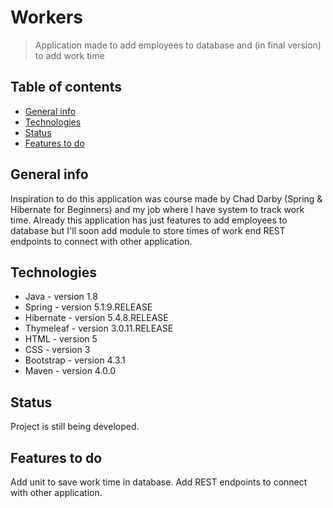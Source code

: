 # Workers
>Application made to add employees to database and (in final version) to add work time

## Table of contents
* [General info](#general-info)
* [Technologies](#technologies)
* [Status](#status)
* [Features to do](#features-to-do)

## General info
Inspiration to do this application was course made by Chad Darby (Spring & Hibernate for Beginners) and my job where I have system to track work time. Already this application has just features to add employees to database but I'll soon add module to store times of work end REST endpoints to connect with other application.

## Technologies
* Java - version 1.8
* Spring - version 5.1.9.RELEASE
* Hibernate - version 5.4.8.RELEASE
* Thymeleaf - version 3.0.11.RELEASE
* HTML - version 5
* CSS - version 3
* Bootstrap - version 4.3.1
* Maven - version 4.0.0


## Status

Project is still being developed.

## Features to do
Add unit to save work time in database.
Add REST endpoints to connect with other application.